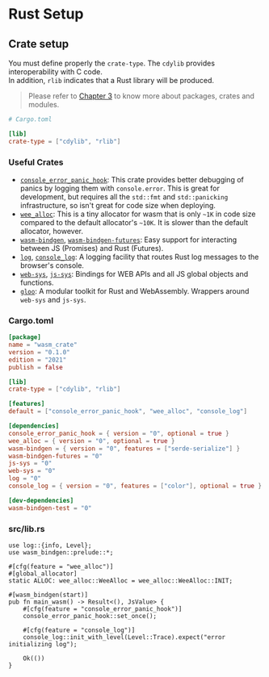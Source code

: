 # Rust Setup

## Crate setup

You must define properly the `crate-type`. The `cdylib` provides interoperability with C code.<br>
In addition, `rlib` indicates that a Rust library will be produced.

> Please refer to [Chapter 3](ch03-00-crates-modules.md) to know more about packages, crates and modules.

```toml
# Cargo.toml

[lib]
crate-type = ["cdylib", "rlib"]
```

### Useful Crates

- [`console_error_panic_hook`](https://crates.io/crates/console_error_panic_hook): This crate provides better debugging of panics by logging them with `console.error`. This is great for development, but requires all the `std::fmt` and `std::panicking` infrastructure, so isn't great for code size when deploying.
- [`wee_alloc`](https://crates.io/crates/wee_alloc): This is a tiny allocator for wasm that is only `~1K` in code size compared to the default allocator's `~10K`. It is slower than the default allocator, however.
- [`wasm-bindgen`](https://crates.io/crates/wasm-bindgen), [`wasm-bindgen-futures`](https://crates.io/crates/wasm-bindgen-futures): Easy support for interacting between JS (Promises) and Rust (Futures).
- [`log`](https://crates.io/crates/log), [`console_log`](https://crates.io/crates/console_log): A logging facility that routes Rust log messages to the browser's console.
- [`web-sys`](https://crates.io/crates/web-sys), [`js-sys`](https://crates.io/crates/js-sys): Bindings for WEB APIs and all JS global objects and functions.
- [`gloo`](https://crates.io/crates/gloo): A modular toolkit for Rust and WebAssembly. Wrappers around `web-sys` and `js-sys`.

### Cargo.toml

```toml
[package]
name = "wasm_crate"
version = "0.1.0"
edition = "2021"
publish = false

[lib]
crate-type = ["cdylib", "rlib"]

[features]
default = ["console_error_panic_hook", "wee_alloc", "console_log"]

[dependencies]
console_error_panic_hook = { version = "0", optional = true }
wee_alloc = { version = "0", optional = true }
wasm-bindgen = { version = "0", features = ["serde-serialize"] }
wasm-bindgen-futures = "0"
js-sys = "0"
web-sys = "0"
log = "0"
console_log = { version = "0", features = ["color"], optional = true }

[dev-dependencies]
wasm-bindgen-test = "0"
```

### src/lib.rs

```rust,noplayground
use log::{info, Level};
use wasm_bindgen::prelude::*;

#[cfg(feature = "wee_alloc")]
#[global_allocator]
static ALLOC: wee_alloc::WeeAlloc = wee_alloc::WeeAlloc::INIT;

#[wasm_bindgen(start)]
pub fn main_wasm() -> Result<(), JsValue> {
	#[cfg(feature = "console_error_panic_hook")]
	console_error_panic_hook::set_once();

	#[cfg(feature = "console_log")]
	console_log::init_with_level(Level::Trace).expect("error initializing log");

	Ok(())
}
```
